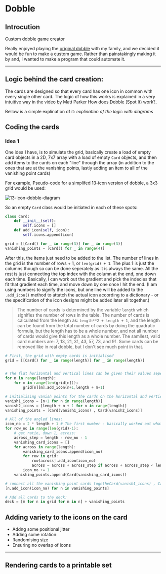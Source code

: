 # Dobble
## Introcution

Custom dobble game creator

Really enjoyed playing the [original dobble](https://www.dobblegame.com/en/homepage/) with my family, and we decided it would be fun to make a custom game. Rather than painstakingly making it by and, I wanted to make a program that could automate it.

---

## Logic behind the card creation:
The cards are designed so that every card has one icon in common with every single other card. The logic of how this works is explained in a very intuitive way in the video by Matt Parker [How does Dobble (Spot It) work?](https://www.youtube.com/watch?v=VTDKqW_GLkw).

Bellow is a simple explination of it:
*explination of the logic with diagrams*

## Coding the cards
### Idea 1
One idea I have, is to simulate the grid, basically create a load of empty card objects in a 2D, 7x7 array with a load of empty `Card` objects, and then add items to the cards on each "line" through the array (in addition to the ones that are at the vanishing points, lastly adding an item to all of the vanishing point cards)

For example, Pseudo-code for a simplifed 13-icon version of dobble, a 3x3 grid would be used:

![13-icon-dobble-diagram]("readme_assets\13_icon_dobble.png")

So an empty `Card` class would be initiated in each of these spots:

```python
class Card:
    def __init__(self):
        self.icons = []
    def add_icon(self, icon):
        self.icons.append(icon)

grid = [[Card() for _ in range(3)] for _ in range(3)]
vanishing_points = [Card() for _ in range(4)]
```

After this, the items just need to be added to the list. The number of lines in the grid is the number of rows + 1, or `len(grid) + 1`. The plus 1 is just the columns though so can be done seperately as it is always the same. All the rest is just connecting the top index with the column at the end, one down each time. Basically, I can work out the gradient and pick the indecies that fit that gradient each time, and move down by one once I hit the end. (I am using numbers to signify the icons, but one line will be added to the `.add_icon()` method to attatch the actual icon according to a dictionary - or the specification of the icon designs might be added later all together.)

> The number of cards is determined by the variable `length` which signifies the number of rows in the table. The number of cards is calculated from the length as: `length**2 + length + 1`, and the length can be found from the total number of cards by doing the quadratic formula, but the length has to be a whole number, and not all number of cards would give this length as a whole number.
> The samllest, valid card numbers are: 7, 13, 21, 31, 43, 57, 73, and 91. Some cards can be removed like in real dobble, but I don't see much point in that.

```python
# First, the grid with empty cards is initialised
grid = [[Card() for _ in range(length)] for _ in range(length)]


# The flat horizontal and vertical lines can be given their values sepertely
for n in range(length):
    for m in range(len(grid[n])):
        grid[n][m].add_icon(n+1,length + m+1)

# initialising vanish points for the cards on the horizontal and vertical vanishing points
vanish1_icons = [n+1 for n in range(length)]
vanish2_icons = [length + n + 1 for n in range(length)]
vanishing_points = [Card(vanish1_icons) , Card(vanish2_icons)]

# All of the angled lines:
icon_no = 2 * length + 1 # The first number - basically worked out what numbers would have been used so far and added one
for row_no in range(len(grid)-1):
    # get ratio, down 1, across:
    across_step = length - row_no - 1
    vanishing_card_icons = []
    for across in range(length):
        vanishing_card_icons.append(icon_no)
        for row in grid:
            row[across].add_icon(icon_no)
            across = across + across_step if across + across_step < length else across + across_step - length
        icon_no += 1
    vanishing_points.append(Card(vanishing_card_icons))

# connect all the vanishing point cards togetheCard(vanish1_icons) , Card(vanish2_icons)]
[n.add_icon(icon_no) for n in vanishing_points]

# Add all cards to the deck:
deck = [m for n in grid for m in n] + vanishing_points

```





## Adding variety to the icons on the card
- Addng some positional jitter
- Adding some rotation
- Randomising size
- Ensuring no overlap of icons 


---
## Rendering cards to a printable set





